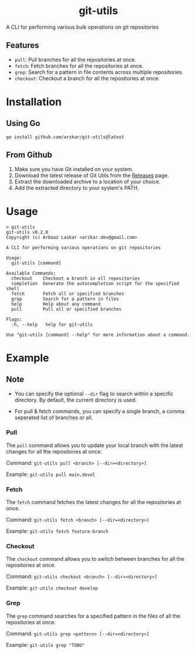 <h1 align="center">git-utils</h1>

A CLI for performing various bulk operations on git repositories
<br>

## Features

- `pull`: Pull branches for all the repositories at once.
- `fetch`: Fetch branches for all the repositories at once.
- `grep`: Search for a pattern in file contents across multiple repositories.
- `checkout`: Checkout a branch for all the repositories at once.

# Installation

## Using Go

```
go install github.com/arzkar/git-utils@latest
```

## From Github

1. Make sure you have Git installed on your system.
2. Download the latest release of Git Utils from the [Releases](https://github.com/arzkar/git-utils/releases) page.
3. Extract the downloaded archive to a location of your choice.
4. Add the extracted directory to your system's PATH.

# Usage

```
> git-utils
git-utils v0.2.0
Copyright (c) Arbaaz Laskar <arzkar.dev@gmail.com>

A CLI for performing various operations on git repositories

Usage:
  git-utils [command]

Available Commands:
  checkout    Checkout a branch in all repositories
  completion  Generate the autocompletion script for the specified shell
  fetch       Fetch all or specified branches
  grep        Search for a pattern in files
  help        Help about any command
  pull        Pull all or specified branches

Flags:
  -h, --help   help for git-utils

Use "git-utils [command] --help" for more information about a command.
```

# Example

## Note

- You can specify the optional `--dir` flag to search within a specific directory. By default, the current directory is used.

- For pull & fetch commands, you can specify a single branch, a comma seperated list of branches or all.

### Pull

The `pull` command allows you to update your local branch with the latest changes for all the repositories at once.

Command:
`git-utils pull <branch> [--dir=<directory>]`

Example:
`git-utils pull main,devel`

### Fetch

The `fetch` command fetches the latest changes for all the repositories at once.

Command:
`git-utils fetch <branch> [--dir=<directory>]`

Example:
`git-utils fetch feature-branch`

### Checkout

The `checkout` command allows you to switch between branches for all the repositories at once.

Command:
`git-utils checkout <branch> [--dir=<directory>]`

Example:
`git-utils checkout develop`

### Grep

The `grep` command searches for a specified pattern in the files of all the repositories at once.

Command:
`git-utils grep <pattern> [--dir=<directory>]`

Example:
`git-utils grep "TODO"`
